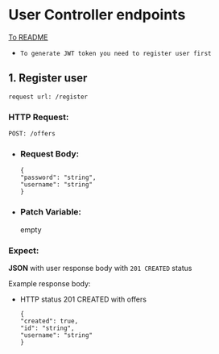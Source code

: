 # User Controller endpoints

[To README](https://github.com/domKul/JobHunt)
* `To generate JWT token you need to register user first`


## 1. Register user

`request url: /register`

### HTTP Request:

`POST: /offers`

* ### Request Body:
  ```
  {
  "password": "string",
  "username": "string"
  }
  ``` 

* ### Patch Variable:
  empty

### Expect:

**JSON** with user response body with `201 CREATED` status

Example response body:

* HTTP status 201 CREATED with offers
  ```
  {
  "created": true,
  "id": "string",
  "username": "string"
  }
  ```